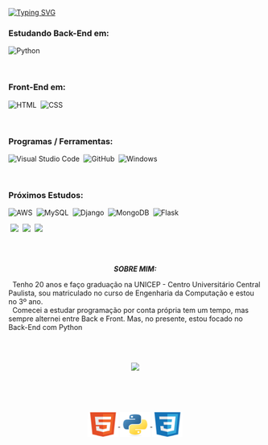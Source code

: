 [![Typing SVG](https://readme-typing-svg.herokuapp.com?duration=4000&center=false&vCenter=false&width=500&lines=Hello+World)](https://git.io/typing-svg)

### Estudando Back-End em:
![Python](https://img.shields.io/badge/-PYTHON-0D1117?style=for-the-badge&logo=python&logoColor=yellow&labelColor=0D1117)&nbsp;

<br>

### Front-End em:
![HTML](https://img.shields.io/badge/-HTML-0D1117?style=for-the-badge&logo=html5&logoColor=orange&labelColor=0D1117)&nbsp;
![CSS](https://img.shields.io/badge/-CSS-0D1117?style=for-the-badge&logo=CSS3&logoColor=1572B6&labelColor=0D1117)&nbsp;

<br>

### Programas / Ferramentas:
![Visual Studio Code](https://img.shields.io/badge/-Visual%20Studio%20Code-0D1117?style=for-the-badge&logo=visual-studio-code&logoColor=007ACC&labelColor=0D1117)&nbsp;
![GitHub](https://img.shields.io/badge/-GitHub-0D1117?style=for-the-badge&logo=github&labelColor=0D1117)&nbsp;
![Windows](https://img.shields.io/badge/-Windows-0D1117?style=for-the-badge&logo=windows&logoColor=blue&labelColor=0D1117)&nbsp;

<br>

### Próximos Estudos:
![AWS](https://img.shields.io/badge/-aws-0D1117?style=for-the-badge&logo=amazonaws&logoColor=yellow&labelColor=0D1117)&nbsp;
![MySQL](https://img.shields.io/badge/-mysql-0D1117?style=for-the-badge&logo=mysql&labelColor=0D1117)&nbsp;
![Django](https://img.shields.io/badge/-django-0D1117?style=for-the-badge&logo=django&logoColor=green&labelColor=0D1117)&nbsp;
![MongoDB](https://img.shields.io/badge/-mongodb-0D1117?style=for-the-badge&logo=mongodb&labelColor=0D1117)&nbsp;
![Flask](https://img.shields.io/badge/-flask-0D1117?style=for-the-badge&logo=flask&logoColor=grey&labelColor=0D1117)&nbsp;
<div>&nbsp<img src="https://img.shields.io/badge/-Pyramid-yellow">&nbsp
<img src="https://img.shields.io/badge/-CherryPy-red">&nbsp
<img src="https://img.shields.io/badge/-Web2py-blue">
</div>

<br><br>

<p align="center">
  <B><I>SOBRE MIM:</B></I>
</p>

<p>
&nbsp Tenho 20 anos e faço graduação na UNICEP - Centro Universitário Central Paulista, sou matriculado no curso de Engenharia da Computação e estou no 3º ano.<br>
&nbsp Comecei a estudar programação por conta própria tem um tempo, mas sempre alternei entre Back e Front. Mas, no presente, estou focado no Back-End com Python
</p>

<br><br>

<div align="center">  
<a href="https://www.beacons.ai/ferpereira" target="_blank"><img src="https://img.shields.io/badge/-MAIS_INFORMAÇÕES/CONTATOS-%23E4405F?style=for-the-badge&logo=beacons&logoColor=white"</a>

<br><br>

  <div style="display: inline_block"><br>
  <img align="center" alt="HTML" height="50" width="60" src="https://raw.githubusercontent.com/devicons/devicon/master/icons/html5/html5-original.svg">
  <img align="center" alt="PYTHON" height="50" width="60" src="https://raw.githubusercontent.com/devicons/devicon/master/icons/python/python-original.svg">
  <img align="center" alt="CSS" height="50" width="60" src="https://raw.githubusercontent.com/devicons/devicon/master/icons/css3/css3-original.svg">
  
</div>
  
<br><br>
